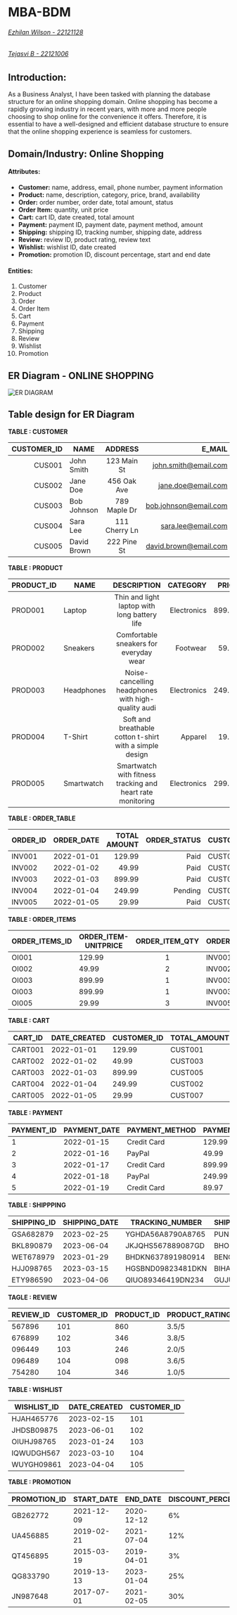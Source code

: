 # MBA-BDM
###### [Ezhilan Wilson - 22121128](https://github.com/EzhianWilson)
###### [Tejasvi B - 22121006](https://github.com/tejbasu)

## **Introduction:**

As a Business Analyst, I have been tasked with planning the database structure for an online shopping domain. Online shopping has become a rapidly growing industry in recent years, with more and more people choosing to shop online for the convenience it offers. Therefore, it is essential to have a well-designed and efficient database structure to ensure that the online shopping experience is seamless for customers.

## **Domain/Industry:** Online Shopping

#### **Attributes:**

* **Customer:** name, address, email, phone number, payment information
* **Product:** name, description, category, price, brand, availability
* **Order:** order number, order date, total amount, status
* **Order Item:** quantity, unit price
* **Cart:** cart ID, date created, total amount
* **Payment:** payment ID, payment date, payment method, amount
* **Shipping:** shipping ID, tracking number, shipping date, address
* **Review:** review ID, product rating, review text
* **Wishlist:** wishlist ID, date created
* **Promotion:** promotion ID, discount percentage, start and end date


#### **Entities:**

1. Customer
2. Product
3. Order
4. Order Item
5. Cart
6. Payment
7. Shipping
8. Review
9. Wishlist
10. Promotion




## ER Diagram - ONLINE SHOPPING
![ER DIAGRAM](https://user-images.githubusercontent.com/126074324/234166650-55ba937e-c04e-4053-9aed-0cfdee67a23d.jpg)


## Table design for ER Diagram

**TABLE : CUSTOMER**

|CUSTOMER_ID| NAME          | ADDRESS       | E_MAIL                |PHONE_NO. | PAYMENT_INFO |
|----------:| ------------- |:-------------:| ---------------------:|---------:|-------------:|
|CUS001     |John Smith     |123 Main St    |john.smith@email.com   |6775424587|VISA          |                   
|CUS002     |Jane Doe       |456 Oak Ave    |jane.doe@email.com     |9873451290|MASTERCARD    |                 
|CUS003     |Bob Johnson    |789 Maple Dr   |bob.johnson@email.com  |8760983456|DISCOVER      |
|CUS004     |Sara Lee       |111 Cherry Ln  |sara.lee@email.com     |9081232309|AMERICAEXPRESS|                    
|CUS005     |David Brown    |222 Pine St    |david.brown@email.com  |8760983412|VISA          |       


**TABLE : PRODUCT**

|PRODUCT_ID| NAME          | DESCRIPTION                                             | CATEGORY              |PRICE     | BRAND        | AVAILABILITY |
|----------| ------------- |:--------------------------------------------------:     | ---------------------:|---------:|-------------:|-------------:|
|PROD001   |Laptop         |Thin and light laptop with long battery life             |Electronics            |899.99    |Dell          | TRUE         |
|PROD002   |Sneakers       |Comfortable sneakers for everyday wear                   |Footwear               | 59.99    |Nike          |TRUE          |  
|PROD003   |Headphones     |Noise-cancelling headphones with high-quality audi       |Electronics            | 249.99   |Bose          | TRUE         |      
|PROD004   |T-Shirt        |Soft and breathable cotton t-shirt with a simple design  |Apparel                | 19.99    |H&M           | TRUE         |
|PROD005   |Smartwatch     |Smartwatch with fitness tracking and heart rate monitoring|Electronics           |299.99    |Apple         | FALSE        |


**TABLE : ORDER_TABLE**

| ORDER_ID  | ORDER_DATE    | TOTAL AMOUNT    |ORDER_STATUS     |CUSTOMER_ID| 
| --------- |:-------------:| ---------------:|----------------:|-----------|
|INV001     |2022-01-01     | 129.99          |Paid             |CUST001    | 
|INV002     |2022-01-02     | 49.99           |Paid             |CUST003    |          
|INV003     |2022-01-03     |899.99           |Paid             |CUST005    | 
|INV004     |2022-01-04     |249.99           |Pending          |CUST002    | 
|INV005     |2022-01-05     |29.99            |Paid             |CUST007    | 

**TABLE : ORDER_ITEMS**

|ORDER_ITEMS_ID | ORDER_ITEM-UNITPRICE  | ORDER_ITEM_QTY   | ORDER_ID | PRODUCT_ID |
|---------------| --------------------- |:----------------:|----------|------------|
|OI001          | 129.99                | 1                |INV001    |PROD007     |
|OI002          | 49.99                 | 2                |INV002    |PROD010     |
|OI003          | 899.99                | 1                |INV003    |PROD001     |
|OI003          |899.99                 | 1                |INV003    |PROD001     |
|OI005          |29.99                  | 3                |INV005    |PROD007     |


**TABLE : CART**

|CART_ID| DATE_CREATED |CUSTOMER_ID | TOTAL_AMOUNT |
|-------|--------------|------------|--------------|
|CART001|2022-01-01    | 129.99     |CUST001       |
|CART002|2022-01-02    | 49.99      |CUST003       |
|CART003|2022-01-03    | 899.99     |CUST005       |
|CART004|2022-01-04    | 249.99     |CUST002       |
|CART005|2022-01-05    | 29.99      |CUST007       |

**TABLE : PAYMENT**

|PAYMENT_ID| PAYMENT_DATE| PAYMENT_METHOD| PAYMENT_AMOUNT| ORDER_ID |
|----------|-------------|---------------|---------------|----------|
|1         |2022-01-15   |Credit Card    | 129.99        |INV001    |
|2         |2022-01-16   |PayPal         | 49.99         |INV002    |
|3         |2022-01-17   |Credit Card    | 899.99        |INV003    |
|4         |2022-01-18   |PayPal         | 249.99        |INV004    |
|5         |2022-01-19   |Credit Card    | 89.97         |INV005    |

**TABLE : SHIPPPING**

|SHIPPING_ID| SHIPPING_DATE | TRACKING_NUMBER | SHIPPING_ADDRESS | ORDER_ID |
|-----------|---------------|-----------------|------------------|----------|
|GSA682879  |2023-02-25     |YGHDA56A8790A8765|PUNE              |23998     |
|BKL890879  |2023-06-04     |JKJQHS567889087GD|BHOPAL            |98767     |
|WET678979  |2023-01-29     |BHDKN637891980914|BENGALURU         |34569     |
|HJJ098765  |2023-03-15     |HGSBND09823481DKN|BIHAR             |78656     |
|ETY986590  |2023-04-06     |QIUO89346419DN234|GUJURAT           |46759     |

**TAGLE : REVIEW**

|REVIEW_ID|CUSTOMER_ID | PRODUCT_ID |PRODUCT_RATING | REVIEW_TEXT | 
|---------|----------- |------------|----------------|------------|
|567896   | 101        |  860       |3.5/5           |GOOD        |
|676899   | 102        |  346       |3.8/5           |BETTER      |
|096449   | 103        |  246       |2.0/5           |BAD         |
|096489   | 104        |  098       |3.6/5           |GOOD        |
|754280   | 104        |  346       |1.0/5           |WORST       |

**TABLE : WISHLIST**

|WISHLIST_ID | DATE_CREATED |CUSTOMER_ID |
|------------|--------------|------------|
|HJAH465776  |2023-02-15    | 101        |
|JHDSB09875  |2023-06-01    |102         |
|OIUHJ98765  |2023-01-24    |103         |
|IQWUDGH567  |2023-03-10    |104         |
|WUYGH09861  |2023-04-04    |105         |

**TABLE : PROMOTION**

|PROMOTION_ID | START_DATE | END_DATE | DISCOUNT_PERCENTAGE |PRODUCT_ID |
|-------------|------------|----------|---------------------|-----------|
|GB262772     |2021-12-09  |2020-12-12|6%                   | 860       |
|UA456885     |2019-02-21  |2021-07-04|12%                  | 346       |
|QT456895     |2015-03-19  |2019-04-01|3%                   | 246       |
|QG833790     |2019-13-13  |2023-01-04|25%                  | 104       |
|JN987648     |2017-07-01  |2021-02-05|30%                  | 105       |

